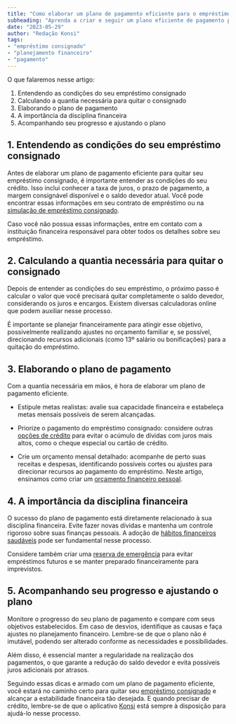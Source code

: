 ```yaml
---
title: "Como elaborar um plano de pagamento eficiente para o empréstimo consignado"
subheading: "Aprenda a criar e seguir um plano eficiente de pagamento para quitar seu empréstimo consignado de forma mais rápida e tranquila."
date: "2023-05-29"
author: "Redação Konsi"
tags:
- "empréstimo consignado"
- "planejamento financeiro"
- "pagamento"
---
```


O que falaremos nesse artigo:

1. Entendendo as condições do seu empréstimo consignado
2. Calculando a quantia necessária para quitar o consignado
3. Elaborando o plano de pagamento
4. A importância da disciplina financeira
5. Acompanhando seu progresso e ajustando o plano

## 1. Entendendo as condições do seu empréstimo consignado

Antes de elaborar um plano de pagamento eficiente para quitar seu empréstimo consignado, é importante entender as condições do seu crédito. Isso inclui conhecer a taxa de juros, o prazo de pagamento, a margem consignável disponível e o saldo devedor atual. Você pode encontrar essas informações em seu contrato de empréstimo ou na [simulação de empréstimo consignado](http://konsi.com.br/postagens/simulacao-emprestimo-consignado).

Caso você não possua essas informações, entre em contato com a instituição financeira responsável para obter todos os detalhes sobre seu empréstimo.

## 2. Calculando a quantia necessária para quitar o consignado

Depois de entender as condições do seu empréstimo, o próximo passo é calcular o valor que você precisará quitar completamente o saldo devedor, considerando os juros e encargos. Existem diversas calculadoras online que podem auxiliar nesse processo.

É importante se planejar financeiramente para atingir esse objetivo, possivelmente realizando ajustes no orçamento familiar e, se possível, direcionando recursos adicionais (como 13º salário ou bonificações) para a quitação do empréstimo.

## 3. Elaborando o plano de pagamento

Com a quantia necessária em mãos, é hora de elaborar um plano de pagamento eficiente. 

- Estipule metas realistas: avalie sua capacidade financeira e estabeleça metas mensais possíveis de serem alcançadas.

- Priorize o pagamento do empréstimo consignado: considere outras [opções de crédito](http://konsi.com.br/postagens/tipos-de-credito-consignado) para evitar o acúmulo de dívidas com juros mais altos, como o cheque especial ou cartão de crédito.

- Crie um orçamento mensal detalhado: acompanhe de perto suas receitas e despesas, identificando possíveis cortes ou ajustes para direcionar recursos ao pagamento do empréstimo. Neste artigo, ensinamos como criar um [orçamento financeiro pessoal](http://konsi.com.br/postagens/como-criar-e-seguir-um-oramento-financeiro-pessoal-para-servidores-pblicos). 

## 4. A importância da disciplina financeira

O sucesso do plano de pagamento está diretamente relacionado à sua disciplina financeira. Evite fazer novas dívidas e mantenha um controle rigoroso sobre suas finanças pessoais. A adoção de [hábitos financeiros saudáveis](http://konsi.com.br/postagens/4-habitos-financeiros-saudaveis-servidor-publico) pode ser fundamental nesse processo.

Considere também criar uma [reserva de emergência](http://konsi.com.br/postagens/a-importncia-da-reserva-de-emergncia-e-como-constru-la-com-inteligncia-financeira) para evitar empréstimos futuros e se manter preparado financeiramente para imprevistos.

## 5. Acompanhando seu progresso e ajustando o plano

Monitore o progresso do seu plano de pagamento e compare com seus objetivos estabelecidos. Em caso de desvios, identifique as causas e faça ajustes no planejamento financeiro. Lembre-se de que o plano não é imutável, podendo ser alterado conforme as necessidades e possibilidades.

Além disso, é essencial manter a regularidade na realização dos pagamentos, o que garante a redução do saldo devedor e evita possíveis juros adicionais por atrasos.

Seguindo essas dicas e armado com um plano de pagamento eficiente, você estará no caminho certo para quitar seu [empréstimo consignado](http://konsi.com.br/postagens/credito-consignado-como-utiliz-lo-para-melhorar-sua-vida-financeira) e alcançar a estabilidade financeira tão desejada. E quando precisar de crédito, lembre-se de que o aplicativo [Konsi](http://www.konsi.com.br/) está sempre à disposição para ajudá-lo nesse processo.